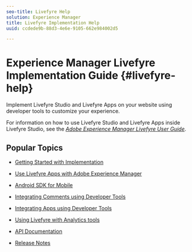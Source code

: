 ```yaml
---
seo-title: Livefyre Help
solution: Experience Manager
title: Livefyre Implementation Help
uuid: ccdede9b-88d3-4e6e-9105-662e984002d5

---
```


# Experience Manager Livefyre Implementation Guide {#livefyre-help}

Implement Livefyre Studio and Livefyre Apps on your website using developer tools to customize your experience.

For information on how to use Livefyre Studio and Livefyre Apps inside Livefyre Studio, see the [*Adobe Experience Manager Livefyre User Guide*](/help/using/home.md).

## Popular Topics

* [Getting Started with Implementation](c-getting-started/c-getting-started.md)
 
* [Use Livefyre Apps with Adobe Experience Manager](https://docs.adobe.com/content/docs/en/aem/6-4.html)
   
* [Android SDK for Mobile](c-mobile-sdks/c-android-sdk.md)
    
* [Integrating Comments using Developer Tools](/help/implementation/c-app-integrations/c-comments-integration/c-comments-integration.md)

* [Integrating Apps using Developer Tools](/help/implementation/c-getting-started/c-implementation-process/c-implementation-process.md)

* [Using Livefyre with Analytics tools](/help/implementation/livefyre-analytics/livefyre-analytics.md)

* [API Documentation](https://api.livefyre.com)

* [Release Notes](/help/using/c-rn/c-rn.md)  